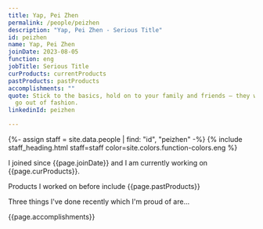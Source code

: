 ```yaml
---
title: Yap, Pei Zhen
permalink: /people/peizhen
description: "Yap, Pei Zhen - Serious Title"
id: peizhen
name: Yap, Pei Zhen
joinDate: 2023-08-05
function: eng
jobTitle: Serious Title
curProducts: currentProducts
pastProducts: pastProducts
accomplishments: ""
quote: Stick to the basics, hold on to your family and friends – they will never
  go out of fashion.
linkedinId: peizhen

---
```


{%- assign staff = site.data.people | find: "id", "peizhen" -%}
{% include staff_heading.html staff=staff color=site.colors.function-colors.eng %}

<p>I joined since {{page.joinDate}} and I am currently working on {{page.curProducts}}.</p>

<p>Products I worked on before include {{page.pastProducts}}</p>

<p>Three things I've done recently which I'm proud of are...</p>
{{page.accomplishments}}
